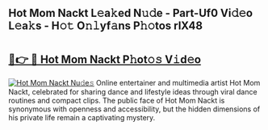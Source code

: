 ## Hot Mom Nackt L𝚎a𝚔ed N𝚞𝚍e - Part-Uf0 Vi𝚍𝚎o L𝚎a𝚔s - H𝚘𝚝 O𝚗𝚕yf𝚊ns P𝚑𝚘tos rlX48

# <h2><a href="http://kf7nvwu.oniu.top/?m=Hot+Mom+Nackt">🔗👉 🔴 Hot Mom Nackt P𝚑ot𝚘𝚜 V𝚒d𝚎o</a></h2>

[![Hot Mom Nackt Nu𝚍e𝚜](https://i.imgur.com/0qMVB7G.gif)](http://kf7nvwu.oniu.top/?m=Hot+Mom+Nackt)
Online entertainer and multimedia artist Hot Mom Nackt, celebrated for sharing dance and lifestyle ideas through viral dance routines and compact clips. The public face of Hot Mom Nackt is synonymous with openness and accessibility, but the hidden dimensions of his private life remain a captivating mystery.  
